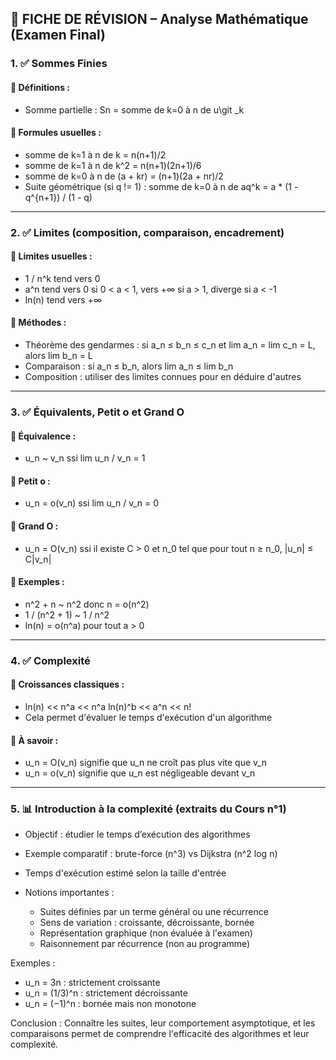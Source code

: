 ## 📜 FICHE DE RÉVISION – Analyse Mathématique (Examen Final)

### 1. ✅ Sommes Finies

#### 🔹 Définitions :

* Somme partielle :
  Sn = somme de k=0 à n de u\git _k

#### 🔹 Formules usuelles :

* somme de k=1 à n de k = n(n+1)/2
* somme de k=1 à n de k^2 = n(n+1)(2n+1)/6
* somme de k=0 à n de (a + kr) = (n+1)(2a + nr)/2
* Suite géométrique (si q != 1) : somme de k=0 à n de aq^k = a \* (1 - q^{n+1}) / (1 - q)

---

### 2. ✅ Limites (composition, comparaison, encadrement)

#### 🔹 Limites usuelles :

* 1 / n^k tend vers 0
* a^n tend vers 0 si 0 < a < 1, vers +∞ si a > 1, diverge si a < -1
* ln(n) tend vers +∞

#### 🔹 Méthodes :

* Théorème des gendarmes : si a\_n ≤ b\_n ≤ c\_n et lim a\_n = lim c\_n = L, alors lim b\_n = L
* Comparaison : si a\_n ≤ b\_n, alors lim a\_n ≤ lim b\_n
* Composition : utiliser des limites connues pour en déduire d'autres

---

### 3. ✅ Équivalents, Petit o et Grand O

#### 🔹 Équivalence :

* u\_n \~ v\_n ssi lim u\_n / v\_n = 1

#### 🔹 Petit o :

* u\_n = o(v\_n) ssi lim u\_n / v\_n = 0

#### 🔹 Grand O :

* u\_n = O(v\_n) ssi il existe C > 0 et n\_0 tel que pour tout n ≥ n\_0, |u\_n| ≤ C|v\_n|

#### 🔹 Exemples :

* n^2 + n \~ n^2 donc n = o(n^2)
* 1 / (n^2 + 1) \~ 1 / n^2
* ln(n) = o(n^a) pour tout a > 0

---

### 4. ✅ Complexité

#### 🔹 Croissances classiques :

* ln(n) << n^a << n^a ln(n)^b << a^n << n!
* Cela permet d'évaluer le temps d'exécution d'un algorithme

#### 🔹 À savoir :

* u\_n = O(v\_n) signifie que u\_n ne croît pas plus vite que v\_n
* u\_n = o(v\_n) signifie que u\_n est négligeable devant v\_n

---

### 5. 📊 Introduction à la complexité (extraits du Cours n°1)

* Objectif : étudier le temps d’exécution des algorithmes
* Exemple comparatif : brute-force (n^3) vs Dijkstra (n^2 log n)
* Temps d'exécution estimé selon la taille d'entrée
* Notions importantes :

  * Suites définies par un terme général ou une récurrence
  * Sens de variation : croissante, décroissante, bornée
  * Représentation graphique (non évaluée à l'examen)
  * Raisonnement par récurrence (non au programme)

Exemples :

* u\_n = 3n : strictement croissante
* u\_n = (1/3)^n : strictement décroissante
* u\_n = (−1)^n : bornée mais non monotone

Conclusion :
Connaître les suites, leur comportement asymptotique, et les comparaisons permet de comprendre l'efficacité des algorithmes et leur complexité.
